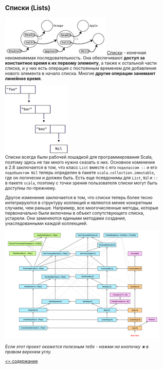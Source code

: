 ## Списки (Lists)

![alt text](https://github.com/steklopod/Collections/blob/master/src/main/resources/images/listFruit.jpg "listFruit")
[Списки](http://www.scala-lang.org/api/current/scala/collection/Map.html) - конечная неизменяемая последовательность. 
Она обеспечивают **доступ за константное время к их первому элементу**, а также к остальной части списка, и у них есть операция с 
постоянным временем для добавления нового элемента в начало списка. Многие **другие операции занимают линейное время**.
       
![alt text](https://github.com/steklopod/Collections/blob/master/src/main/resources/images/lists.png "lists")                                                                     
Списки всегда были рабочей лошадкой для программирования Scala, поэтому здесь не так много нужно сказать о них. 
Основное изменение в 2.8 заключается в том, что класс `List` вместе с его `подклассом ::` и его `подобъектом Nil` теперь 
определен в пакете `scala.collection.immutable`, где он логически и должен быть. Есть еще псевдонимы для `List`, `Ni`l и `::`
 в пакете `scala`, поэтому с точки зрения пользователя списки могут быть доступны по-прежнему.
                                                                            
Другое изменение заключается в том, что списки теперь более тесно интегрируются в структуру коллекций и являются менее
 конкретным случаем, чем раньше. Например, все многочисленные методы, которые первоначально были включены в объект 
 сопутствующего списка, устарели. Они заменяются едиными методами создания, унаследованными каждой коллекцией.

![alt text](https://github.com/steklopod/Collections/blob/master/src/main/resources/images/list-scala_hard.png "list-scala")                                                                     


_Если этот проект окажется полезным тебе - нажми на кнопочку **`★`** в правом верхнем углу._

[<= содержание](https://github.com/steklopod/Collections/blob/master/readme.md)